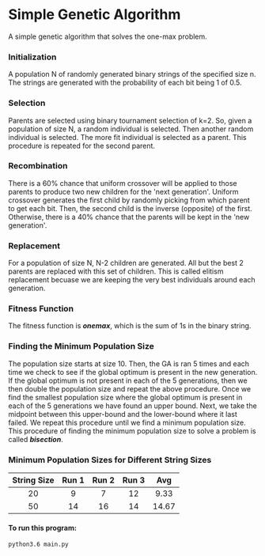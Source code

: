 # Simple Genetic Algorithm

A simple genetic algorithm that solves the one-max problem.

### Initialization
A population N of randomly generated binary strings of the specified size n. The strings are generated with the probability of each bit being 1 of 0.5.

### Selection
Parents are selected using binary tournament selection of k=2. So, given a population of size N, a random individual is selected. Then another random individual is selected. The more fit individual is selected as a parent. This procedure is repeated for the second parent.

### Recombination
There is a 60% chance that uniform crossover will be applied to those parents to produce two new children for the 'next generation'. Uniform crossover generates the first child by randomly picking from which parent to get each bit. Then, the second child is the inverse (opposite) of the first. Otherwise, there is a 40% chance that the parents will be kept in the 'new generation'.

### Replacement
For a population of size N, N-2 children are generated. All but the best 2 parents are replaced with this set of children. This is called elitism replacement becuase we are keeping the very best individuals around each generation.

### Fitness Function
The fitness function is ***onemax***, which is the sum of 1s in the binary string.

### Finding the Minimum Population Size
The population size starts at size 10. Then, the GA is ran 5 times and each time we check to see if the global optimum is present in the new generation. If the global optimum is not present in each of the 5 generations, then we then double the population size and repeat the above procedure. Once we find the smallest population size where the global optimum is present in each of the 5 generations we have found an upper bound. Next, we take the midpoint between this upper-bound and the lower-bound where it last failed. We repeat this procedure until we find a minimum population size. This procedure of finding the minimum population size to solve a problem is called ***bisection***.

### Minimum Population Sizes for Different String Sizes
| String Size |  Run 1  |  Run 2  |  Run 3  |  Avg   |
|:-----------:|:-------:|:-------:|:-------:|:------:|
| 20          | 9       | 7       | 12      | 9.33   |
| 50          | 14      | 16      | 14      | 14.67  |


#### To run this program:
```
python3.6 main.py
```
